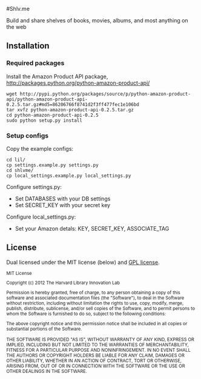 #Shlv.me

Build and share shelves of books, movies, albums, and most anything on the web

## Installation


### Required packages
Install the Amazon Product API package, http://packages.python.org/python-amazon-product-api/

    wget http://pypi.python.org/packages/source/p/python-amazon-product-api/python-amazon-product-api-0.2.5.tar.gz#md5=86206766f8741d2f3ff477fec1e106bd
    tar xvfz python-amazon-product-api-0.2.5.tar.gz
    cd python-amazon-product-api-0.2.5
    sudo python setup.py install

### Setup configs

Copy the example configs:

    cd lil/
    cp settings.example.py settings.py
    cd shlvme/
    cp local_settings.example.py local_settings.py

Configure settings.py:

* Set DATABASES with your DB settings
* Set SECRET_KEY with your secret key

Configure local_settings.py:
* Set your Amazon detals: KEY, SECRET_KEY, ASSOCIATE_TAG

## License

Dual licensed under the MIT license (below) and [GPL license](http://www.gnu.org/licenses/gpl-3.0.html).

<small>
MIT License

Copyright (c) 2012 The Harvard Library Innovation Lab

Permission is hereby granted, free of charge, to any person obtaining a copy of this software and associated documentation files (the "Software"), to deal in the Software without restriction, including without limitation the rights to use, copy, modify, merge, publish, distribute, sublicense, and/or sell copies of the Software, and to permit persons to whom the Software is furnished to do so, subject to the following conditions:

The above copyright notice and this permission notice shall be included in all copies or substantial portions of the Software.

THE SOFTWARE IS PROVIDED "AS IS", WITHOUT WARRANTY OF ANY KIND, EXPRESS OR IMPLIED, INCLUDING BUT NOT LIMITED TO THE WARRANTIES OF MERCHANTABILITY, FITNESS FOR A PARTICULAR PURPOSE AND NONINFRINGEMENT. IN NO EVENT SHALL THE AUTHORS OR COPYRIGHT HOLDERS BE LIABLE FOR ANY CLAIM, DAMAGES OR OTHER LIABILITY, WHETHER IN AN ACTION OF CONTRACT, TORT OR OTHERWISE, ARISING FROM, OUT OF OR IN CONNECTION WITH THE SOFTWARE OR THE USE OR OTHER DEALINGS IN THE SOFTWARE.
</small>
